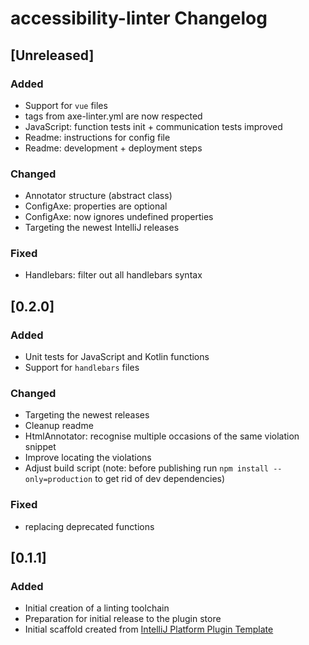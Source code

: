 <!-- Keep a Changelog guide -> https://keepachangelog.com -->

# accessibility-linter Changelog

## [Unreleased]
### Added
- Support for `vue` files
- tags from axe-linter.yml are now respected
- JavaScript: function tests init + communication tests improved
- Readme: instructions for config file
- Readme: development + deployment steps

### Changed
- Annotator structure (abstract class)
- ConfigAxe: properties are optional
- ConfigAxe: now ignores undefined properties
- Targeting the newest IntelliJ releases

### Fixed
- Handlebars: filter out all handlebars syntax

## [0.2.0]
### Added
- Unit tests for JavaScript and Kotlin functions
- Support for `handlebars` files

### Changed
- Targeting the newest releases
- Cleanup readme
- HtmlAnnotator: recognise multiple occasions of the same violation snippet
- Improve locating the violations
- Adjust build script (note: before publishing run `npm install --only=production` to get rid of dev dependencies)

### Fixed
- replacing deprecated functions

## [0.1.1]
### Added
- Initial creation of a linting toolchain
- Preparation for initial release to the plugin store
- Initial scaffold created from [IntelliJ Platform Plugin Template](https://github.com/JetBrains/intellij-platform-plugin-template)